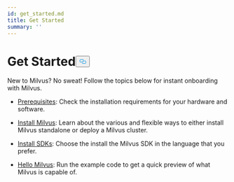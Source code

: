 ```yaml
---
id: get_started.md
title: Get Started
summary: ''
---
```

<h1 id="Get-Started" class="common-anchor-header">Get Started<button data-href="#Get-Started" class="anchor-icon" translate="no">
      <svg translate="no"
        aria-hidden="true"
        focusable="false"
        height="20"
        version="1.1"
        viewBox="0 0 16 16"
        width="16"
      >
        <path
          fill="#0092E4"
          fill-rule="evenodd"
          d="M4 9h1v1H4c-1.5 0-3-1.69-3-3.5S2.55 3 4 3h4c1.45 0 3 1.69 3 3.5 0 1.41-.91 2.72-2 3.25V8.59c.58-.45 1-1.27 1-2.09C10 5.22 8.98 4 8 4H4c-.98 0-2 1.22-2 2.5S3 9 4 9zm9-3h-1v1h1c1 0 2 1.22 2 2.5S13.98 12 13 12H9c-.98 0-2-1.22-2-2.5 0-.83.42-1.64 1-2.09V6.25c-1.09.53-2 1.84-2 3.25C6 11.31 7.55 13 9 13h4c1.45 0 3-1.69 3-3.5S14.5 6 13 6z"
        ></path>
      </svg>
    </button></h1><p>New to Milvus? No sweat! Follow the topics below for instant onboarding with Milvus.</p>
<ul>
<li><p><a href="/docs/ja/prerequisite-docker.md">Prerequisites</a>: Check the installation requirements for your hardware and software.</p></li>
<li><p><a href="/docs/ja/install_milvus.md">Install Milvus</a>: Learn about the various and flexible ways to either install Milvus standalone or deploy a Milvus cluster.</p></li>
<li><p><a href="/docs/ja/install-pymilvus.md">Install SDKs</a>: Choose the install the Milvus SDK in the language that you prefer.</p></li>
<li><p><a href="/docs/ja/example_code.md">Hello Milvus</a>: Run the example code to get a quick preview of what Milvus is capable of.</p></li>
</ul>
